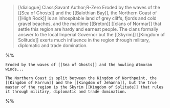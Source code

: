 >[!dialogue] Class;Savant Author;R-Zero
>Eroded by the waves of the [[Sea of Ghosts]] and the [[Balothian Bay]], the Northern Coast of [[High Rock]] is an inhospitable land of grey cliffs, fjords and cold gravel beaches, and the maritime [[Breton]] [[clans of Normar]] that settle this region are hardy and earnest people. The clans formally answer to the local Imperial Governor but the [[Skyrim]] [[Kingdom of Solitude]] exerts much influence in the region through military, diplomatic and trade domination.

%%
```
Eroded by the waves of [[Sea of Ghosts]] and the howling Atmoran winds,..

The Northern Coast is split between the Kingdom of Northpoint, the [[Kingdom of Farrun]] and the [[Kingdom of Jehanna]], but the true master of the region is the Skyrim [[Kingdom of Solitude]] that rules it through military, diplomatic and trade domination.
```
%%
